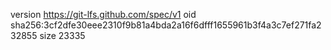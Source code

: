 version https://git-lfs.github.com/spec/v1
oid sha256:3cf2dfe30eee2310f9b81a4bda2a16f6dfff1655961b3f4a3c7ef271fa232855
size 23335
